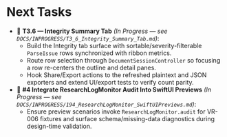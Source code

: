# Next Tasks

- 🚧 **T3.6 — Integrity Summary Tab** _(In Progress — see `DOCS/INPROGRESS/T3_6_Integrity_Summary_Tab.md`)_:
  - Build the Integrity tab surface with sortable/severity-filterable `ParseIssue` rows synchronized with ribbon metrics.
  - Route row selection through `DocumentSessionController` so focusing a row re-centers the outline and detail panes.
  - Hook Share/Export actions to the refreshed plaintext and JSON exporters and extend UI/export tests to verify count parity.
- 🚧 **#4 Integrate ResearchLogMonitor Audit Into SwiftUI Previews** _(In Progress — see `DOCS/INPROGRESS/194_ResearchLogMonitor_SwiftUIPreviews.md`)_:
  - Ensure preview scenarios invoke `ResearchLogMonitor.audit` for VR-006 fixtures and surface schema/missing-data diagnostics during design-time validation.
